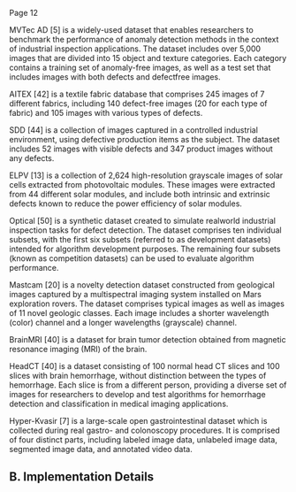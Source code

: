 Page 12

MVTec AD [5] is a widely-used dataset that enables researchers to benchmark the performance of anomaly detection methods in the context of industrial inspection applications. The dataset includes over 5,000 images that are divided into 15 object and texture categories. Each category contains a training set of anomaly-free images, as well as a test set that includes images with both defects and defectfree images.

AITEX [42] is a textile fabric database that comprises 245 images of 7 different fabrics, including 140 defect-free images (20 for each type of fabric) and 105 images with various types of defects.

SDD [44] is a collection of images captured in a controlled industrial environment, using defective production items as the subject. The dataset includes 52 images with visible defects and 347 product images without any defects.

ELPV [13] is a collection of 2,624 high-resolution grayscale images of solar cells extracted from photovoltaic modules. These images were extracted from 44 different solar modules, and include both intrinsic and extrinsic defects known to reduce the power efficiency of solar modules.

Optical [50] is a synthetic dataset created to simulate realworld industrial inspection tasks for defect detection. The dataset comprises ten individual subsets, with the first six subsets (referred to as development datasets) intended for algorithm development purposes. The remaining four subsets (known as competition datasets) can be used to evaluate algorithm performance.

Mastcam [20] is a novelty detection dataset constructed from geological images captured by a multispectral imaging system installed on Mars exploration rovers. The dataset comprises typical images as well as images of 11 novel geologic classes. Each image includes a shorter wavelength (color) channel and a longer wavelengths (grayscale) channel.

BrainMRI [40] is a dataset for brain tumor detection obtained from magnetic resonance imaging (MRI) of the brain.

HeadCT [40] is a dataset consisting of 100 normal head CT slices and 100 slices with brain hemorrhage, without distinction between the types of hemorrhage. Each slice is from a different person, providing a diverse set of images for researchers to develop and test algorithms for hemorrhage detection and classification in medical imaging applications.

Hyper-Kvasir [7] is a large-scale open gastrointestinal dataset which is collected during real gastro- and colonoscopy procedures. It is comprised of four distinct parts, including labeled image data, unlabeled image data, segmented image data, and annotated video data.

## B. Implementation Details